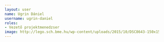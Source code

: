 ```yaml
---
layout: user
name: Ugrin Dániel
username: ugrin-daniel
roles:
- Vezető projektmenedzser
image: http://lego.sch.bme.hu/wp-content/uploads/2015/10/DSC8643-150x150.jpg
---
```

